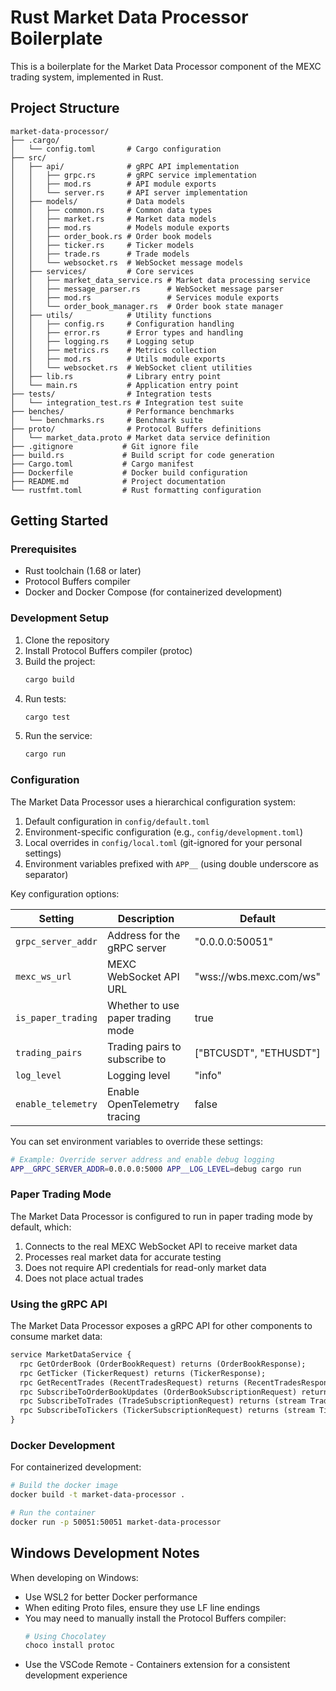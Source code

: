 # Rust Market Data Processor Boilerplate

This is a boilerplate for the Market Data Processor component of the MEXC trading system, implemented in Rust.

## Project Structure

```
market-data-processor/
├── .cargo/
│   └── config.toml       # Cargo configuration
├── src/
│   ├── api/              # gRPC API implementation
│   │   ├── grpc.rs       # gRPC service implementation
│   │   ├── mod.rs        # API module exports
│   │   └── server.rs     # API server implementation
│   ├── models/           # Data models
│   │   ├── common.rs     # Common data types
│   │   ├── market.rs     # Market data models
│   │   ├── mod.rs        # Models module exports
│   │   ├── order_book.rs # Order book models
│   │   ├── ticker.rs     # Ticker models
│   │   ├── trade.rs      # Trade models
│   │   └── websocket.rs  # WebSocket message models
│   ├── services/         # Core services
│   │   ├── market_data_service.rs # Market data processing service
│   │   ├── message_parser.rs      # WebSocket message parser
│   │   ├── mod.rs                 # Services module exports
│   │   └── order_book_manager.rs  # Order book state manager
│   ├── utils/            # Utility functions
│   │   ├── config.rs     # Configuration handling
│   │   ├── error.rs      # Error types and handling
│   │   ├── logging.rs    # Logging setup
│   │   ├── metrics.rs    # Metrics collection
│   │   ├── mod.rs        # Utils module exports
│   │   └── websocket.rs  # WebSocket client utilities
│   ├── lib.rs            # Library entry point
│   └── main.rs           # Application entry point
├── tests/                # Integration tests
│   └── integration_test.rs # Integration test suite
├── benches/              # Performance benchmarks
│   └── benchmarks.rs     # Benchmark suite
├── proto/                # Protocol Buffers definitions
│   └── market_data.proto # Market data service definition
├── .gitignore           # Git ignore file
├── build.rs             # Build script for code generation
├── Cargo.toml           # Cargo manifest
├── Dockerfile           # Docker build configuration
├── README.md            # Project documentation
└── rustfmt.toml         # Rust formatting configuration
```

## Getting Started

### Prerequisites

- Rust toolchain (1.68 or later)
- Protocol Buffers compiler
- Docker and Docker Compose (for containerized development)

### Development Setup

1. Clone the repository
2. Install Protocol Buffers compiler (protoc)
3. Build the project:
   ```bash
   cargo build
   ```
4. Run tests:
   ```bash
   cargo test
   ```
5. Run the service:
   ```bash
   cargo run
   ```

### Configuration

The Market Data Processor uses a hierarchical configuration system:

1. Default configuration in `config/default.toml`
2. Environment-specific configuration (e.g., `config/development.toml`)
3. Local overrides in `config/local.toml` (git-ignored for your personal settings)
4. Environment variables prefixed with `APP__` (using double underscore as separator)

Key configuration options:

| Setting | Description | Default |
|---------|-------------|----------|
| `grpc_server_addr` | Address for the gRPC server | "0.0.0.0:50051" |
| `mexc_ws_url` | MEXC WebSocket API URL | "wss://wbs.mexc.com/ws" |
| `is_paper_trading` | Whether to use paper trading mode | true |
| `trading_pairs` | Trading pairs to subscribe to | ["BTCUSDT", "ETHUSDT"] |
| `log_level` | Logging level | "info" |
| `enable_telemetry` | Enable OpenTelemetry tracing | false |

You can set environment variables to override these settings:

```bash
# Example: Override server address and enable debug logging
APP__GRPC_SERVER_ADDR=0.0.0.0:5000 APP__LOG_LEVEL=debug cargo run
```

### Paper Trading Mode

The Market Data Processor is configured to run in paper trading mode by default, which:

1. Connects to the real MEXC WebSocket API to receive market data
2. Processes real market data for accurate testing
3. Does not require API credentials for read-only market data
4. Does not place actual trades

### Using the gRPC API

The Market Data Processor exposes a gRPC API for other components to consume market data:

```protobuf
service MarketDataService {
  rpc GetOrderBook (OrderBookRequest) returns (OrderBookResponse);
  rpc GetTicker (TickerRequest) returns (TickerResponse);
  rpc GetRecentTrades (RecentTradesRequest) returns (RecentTradesResponse);
  rpc SubscribeToOrderBookUpdates (OrderBookSubscriptionRequest) returns (stream OrderBookUpdate);
  rpc SubscribeToTrades (TradeSubscriptionRequest) returns (stream TradeUpdate);
  rpc SubscribeToTickers (TickerSubscriptionRequest) returns (stream TickerUpdate);
}
```

### Docker Development

For containerized development:

```bash
# Build the docker image
docker build -t market-data-processor .

# Run the container
docker run -p 50051:50051 market-data-processor
```

## Windows Development Notes

When developing on Windows:

- Use WSL2 for better Docker performance
- When editing Proto files, ensure they use LF line endings
- You may need to manually install the Protocol Buffers compiler:
  ```bash
  # Using Chocolatey
  choco install protoc
  ```
- Use the VSCode Remote - Containers extension for a consistent development experience
